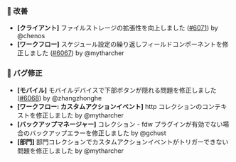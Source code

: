 ### 🚀 改善

* **[クライアント]** ファイルストレージの拡張性を向上しました ([#6071](https://github.com/nocobase/nocobase/pull/6071)) by @chenos
* **[ワークフロー]** スケジュール設定の繰り返しフィールドコンポーネントを修正しました ([#6067](https://github.com/nocobase/nocobase/pull/6067)) by @mytharcher

### 🐛 バグ修正

* **[モバイル]** モバイルデバイスで下部ボタンが隠れる問題を修正しました ([#6068](https://github.com/nocobase/nocobase/pull/6068)) by @zhangzhonghe
* **[ワークフロー: カスタムアクションイベント]** http コレクションのコンテキストを修正しました by @mytharcher
* **[バックアップマネージャー]** コレクション - fdw プラグインが有効でない場合のバックアップエラーを修正しました by @gchust
* **[部門]** 部門コレクションでカスタムアクションイベントがトリガーできない問題を修正しました by @mytharcher
